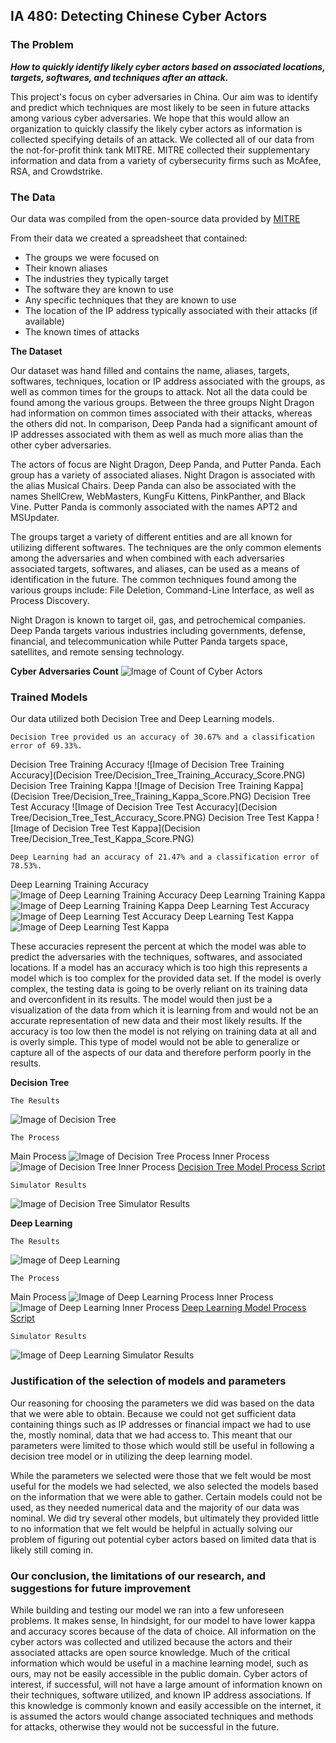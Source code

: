## IA 480: Detecting Chinese Cyber Actors

### The Problem

**_How to quickly identify likely cyber actors based on associated locations, targets, softwares, and techniques after an attack._**

This project's focus on cyber adversaries in China. Our aim was to identify and predict which techniques are most likely to be seen in future attacks among various cyber adversaries. We hope that this would allow an organization to quickly classify the likely cyber actors as information is collected specifying details of an attack. We collected all of our data from the not-for-profit think tank MITRE. MITRE collected their supplementary information and data from a variety of cybersecurity firms such as McAfee, RSA, and Crowdstrike. 

### The Data

Our data was compiled from the open-source data provided by [MITRE](https://attack.mitre.org/groups/)

From their data we created a spreadsheet that contained:
- The groups we were focused on
- Their known aliases
- The industries they typically target
- The software they are known to use
- Any specific techniques that they are known to use
- The location of the IP address typically associated with their attacks (if available)
- The known times of attacks

**The Dataset**

Our dataset was hand filled and contains the name, aliases, targets, softwares, techniques, location or IP address associated with the groups, as well as common times for the groups to attack. Not all the data could be found among the various groups. Between the three groups Night Dragon had information on common times associated with their attacks, whereas the others did not. In comparison, Deep Panda had a significant amount of IP addresses associated with them as well as much more alias than the other cyber adversaries.   

The actors of focus are Night Dragon, Deep Panda, and Putter Panda. Each group has a variety of associated aliases. Night Dragon is associated with the alias Musical Chairs. Deep Panda can also be associated with the names ShellCrew, WebMasters, KungFu Kittens, PinkPanther, and Black Vine. Putter Panda is commonly associated with the names APT2 and MSUpdater. 

The groups target a variety of different entities and are all known for utilizing different softwares. The techniques are the only common elements among the adversaries and when combined with each adversaries associated targets, softwares, and aliases, can be used as a means of identification in the future.  The common techniques found among the various groups include: File Deletion, Command-Line Interface, as well as Process Discovery. 

Night Dragon is known to target oil, gas, and petrochemical companies. Deep Panda targets various industries including governments, defense, financial, and telecommunication while Putter Panda targets space, satellites, and remote sensing technology. 

**Cyber Adversaries Count**
![Image of Count of Cyber Actors](Cyber_Adversaries_Count_Bar_Chart.PNG)


### Trained Models

Our data utilized both Decision Tree and Deep Learning models.
```
Decision Tree provided us an accuracy of 30.67% and a classification error of 69.33%. 
```
Decision Tree Training Accuracy
![Image of Decision Tree Training Accuracy](Decision Tree/Decision_Tree_Training_Accuracy_Score.PNG)
Decision Tree Training Kappa
![Image of Decision Tree Training Kappa](Decision Tree/Decision_Tree_Training_Kappa_Score.PNG)
Decision Tree Test Accuracy
![Image of Decision Tree Test Accuracy](Decision Tree/Decision_Tree_Test_Accuracy_Score.PNG)
Decision Tree Test Kappa
![Image of Decision Tree Test Kappa](Decision Tree/Decision_Tree_Test_Kappa_Score.PNG)


```
Deep Learning had an accuracy of 21.47% and a classification error of 78.53%.
```
Deep Learning Training Accuracy
![Image of Deep Learning Training Accuracy](DeepLearning/Deep_Learning_Training_Accuracy_Score.PNG)
Deep Learning Training Kappa
![Image of Deep Learning Training Kappa](DeepLearning/Deep_Learning_Training_Kappa_Score.PNG)
Deep Learning Test Accuracy
![Image of Deep Learning Test Accuracy](DeepLearning/Deep_Learning_Test_Accuracy_Score.PNG)
Deep Learning Test Kappa
![Image of Deep Learning Test Kappa](DeepLearning/Deep_learning_Test_Kappa_Score.PNG)


These accuracies represent the percent at which the model was able to predict the adversaries with the techniques, softwares, and associated locations. If a model has an accuracy which is too high this represents a model which is too complex for the provided data set. If the model is overly complex, the testing data is going to be overly reliant on its training data and overconfident in its results. The model would then just be a visualization of the data from which it is learning from and would not be an accurate representation of new data and their most likely results. If the accuracy is too low then the model is not relying on training data at all and is overly simple. This type of model would not be able to generalize or capture all of the aspects of our data and therefore perform poorly in the results.


**Decision Tree**
```
The Results
```
![Image of Decision Tree](DecisionTree/Decision_Tree.PNG)

```
The Process
```
Main Process
![Image of Decision Tree Process](DecisionTree/Decision_Tree_Process.PNG)
Inner Process
![Image of Decision Tree Inner Process](DecisionTree/Decision_Tree_Inner_Process.PNG)
[Decision Tree Model Process Script](DecisionTree/Decision_Tree_Process.xml)
```
Simulator Results
```
![Image of Decision Tree Simulator Results](DecisionTree/Decision_Tree_Simulator.2.PNG)


**Deep Learning**
```
The Results
```
![Image of Deep Learning](DeepLearning/Deep_Learning_Results.PNG)

```
The Process
```
Main Process
![Image of Deep Learning Process](DeepLearning/Deep_Learning_Process.PNG)
Inner Process
![Image of Deep Learning Inner Process](DeepLearning/Deep_Learning_Process_Inner.PNG)
[Deep Learning Model Process Script](DeepLearning/Deep_Learning_Process.xml)
```
Simulator Results
```
![Image of Deep Learning Simulator Results](DeepLearning/Deep_Learning_Simulator.PNG)

### Justification of the selection of models and parameters

Our reasoning for choosing the parameters we did was based on the data that we were able to obtain. Because we could not get sufficient data containing things such as IP addresses or financial impact we had to use the, mostly nominal, data that we had access to. This meant that our parameters were limited to those which would still be useful in following a decision tree model or in utilizing the deep learning model.

While the parameters we selected were those that we felt would be most useful for the models we had selected, we also selected the models based on the information that we were able to gather. Certain models could not be used, as they needed numerical data and the majority of our data was nominal. We did try several other models, but ultimately they provided little to no information that we felt would be helpful in actually solving our problem of figuring out potential cyber actors based on limited data that is likely still coming in.

### Our conclusion, the limitations of our research, and suggestions for future improvement

While building and testing our model we ran into a few unforeseen problems. It makes sense, In hindsight, for our model to have lower kappa and accuracy scores because of the data of choice. All information on the cyber actors was collected and utilized because the actors and their associated attacks are open source knowledge. Much of the critical information which would be useful in a machine learning model, such as ours, may not be easily accessible in the public domain. Cyber actors of interest, if successful, will not have a large amount of information known on their techniques, software utilized, and known IP address associations. If this knowledge is commonly known and easily accessible on the internet, it is assumed the actors would change associated techniques and methods for attacks, otherwise they would not be successful in the future. 

